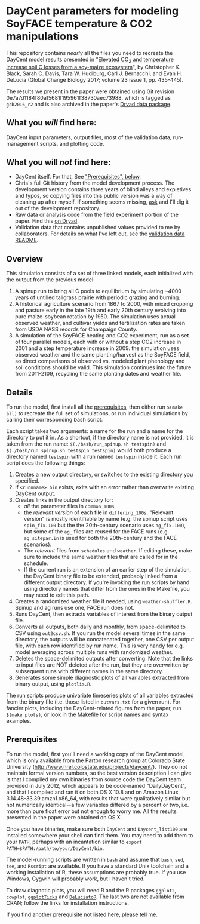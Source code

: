 # DayCent parameters for modeling SoyFACE temperature & CO2 manipulations

This repository contains *nearly* all the files you need to recreate the DayCent model results presented in "[Elevated CO<sub>2</sub> and temperature increase soil C losses from a soy-maize ecosystem](https://doi.org/10.1111/gcb.13378)", by Christopher K. Black, Sarah C. Davis, Tara W. Hudiburg, Carl J. Bernacchi, and Evan H. DeLucia (Global Change Biology 2017; volume 23 issue 1, pp. 435-445).

The results we present in the paper were obtained using Git revision 0e7a7d1184f80a15681f195961f38730aec73988, which is tagged as `gcb2016_r2` and is also archived in the paper's [Dryad data package](http://dx.doi.org/10.5061/dryad.bn7j3).

## What you *will* find here:

DayCent input parameters, output files, most of the validation data, run-management scripts, and plotting code.

## What you will *not* find here:

* DayCent itself. For that, See ["Prerequisites", below](#prerequisites).
* Chris's full Git history from the model development process. The development version contains three years of blind alleys and expletives and typos, so copying files into this public version was a way of cleaning up after myself. If something seems missing, [ask](http://twitter.com/infotroph) and I'll dig it out of the development repository.
* Raw data or analysis code from the field experiment portion of the paper. Find this [on Dryad](http://dx.doi.org/10.5061/dryad.bn7j3).
* Validation data that contains unpublished values provided to me by collaborators. For details on what I've left out, see the [validation data README](validation_data/README.md).


## Overview

This simulation consists of a set of three linked models, each initialized with the output from the previous model:

1. A spinup run to bring all C pools to equilibrium by simulating ~4000 years of untilled tallgrass prairie with periodic grazing and burning.
2. A historical agriculture scenario from 1867 to 2000, with mixed cropping and pasture early in the late 19th and early 20th century evolving into pure maize-soybean rotation by 1950. The simulation uses actual observed weather, and cultivar yields and fertilization rates are taken from USDA NASS records for Champaign County.
3. A simulation of the SoyFACE heating and CO2 experiment, run as a set of four parallel models, each with or without a step CO2 increase in 2001 and a step temperature increase in 2009. the simulation uses observed weather and the same planting/harvest as the SoyFACE field, so direct comparisons of observed vs. modeled plant phenology and soil conditions should be valid. This simulation continues into the future from 2011-2109, recycling the same planting dates and weather file.


## Details

To run the model, first install all the [prerequisites](#prerequisites), then either run `$(make all)` to recreate the full set of simulations, or run individual simulations by calling their corresponding bash script.

Each script takes two arguments: a name for the run and a name for the directory to put it in. As a shortcut, if the directory name is not provided, it is taken from the run name: `$(./bash/run_spinup.sh testspin)` and `$(./bash/run_spinup.sh testspin testspin)` would both produce a directory named `testspin` with a run named `testspin` inside it. Each run script does the following things:

1. Creates a new output directory, or switches to the existing directory you specified.
2. If `<runnname>.bin` exists, exits with an error rather than overwrite existing DayCent output.
3. Creates links in the output directory for:
	- *all* the parameter files in `common_100s`,
	- the *relevant version* of each file in `differing_100s`. "Relevant version" is mostly identifiable by name (e.g. the spinup script uses `spin_fix.100` but the the 20th-century scenario uses `ag_fix.100`), but some of the `ag_` files are reused for the FACE runs (e.g. `ag_sitepar.in` is used for both the 20th-century and the FACE scenarios).
	- The *relevant* files from `schedules` and `weather`. If editing these, make sure to include the same weather files that are called for in the schedule.
	- If the current run is an extension of an earlier step of the simulation, the DayCent binary file to be extended, probably linked from a different output directory. If you're invoking the run scripts by hand using directory names that differ from the ones in the Makefile, you may need to edit this path.
4. Creates a randomized weather file if needed, using `weather-shuffler.R`. Spinup and ag runs use one, FACE run does not.
5. Runs DayCent, then extracts variables of interest from the binary output file.
6. Converts all outputs, both daily and monthly, from space-delimited to CSV using `out2csv.sh`. If you run the model several times in the same directory, the outputs will be concatenated together, one CSV per output file, with each row identified by run name. This is very handy for e.g. model averaging across multiple runs with randomized weather.
7. Deletes the space-delimited outputs after converting. Note that the links to input files are NOT deleted after the run, but they are overwritten by subsequent runs with different names in the same directory.
8. Generates some simple diagnostic plots of all variables extracted from binary output, using `plotlis.R`.


The run scripts produce univariate timeseries plots of all variables extracted from the binary file (i.e. those listed in `outvars.txt` for a given run). For fancier plots, including the DayCent-related figures from the paper, run `$(make plots)`, or look in the Makefile for script names and syntax examples.


## Prerequisites

To run the model, first you'll need a working copy of the DayCent model, which is only available from the Parton research group at Colorado State University (http://www.nrel.colostate.edu/projects/daycent/). They do not maintain formal version numbers, so the best version description I can give is that I compiled my own binaries from source code the DayCent team provided in July 2012, which appears to be code-named  "DailyDayCent", and that I compiled and ran it on both OS X 10.8 and on Amazon Linux 3.14.48-33.39.amzn1.x86_64, with results that were qualitatively similar but not numerically identical--a few variables differed by a percent or two, i.e. more than pure float error but not enough to worry me. All the results presented in the paper were obtained on OS X.

Once you have binaries, make sure both `DayCent` and `Daycent_list100` are installed somewhere your shell can find them. You may need to add them to your `PATH`, perhaps with an incantation similar to `export PATH=$PATH:/path/to/your/DayCent/bin`.

The model-running scripts are written in `bash` and assume that `bash`, `sed`, `tee`, and `Rscript` are available. If you have a standard Unix toolchain and a working installation of R, these assumptions are probably true. If you use Windows, Cygwin will probably work, but I haven't tried.

To draw diagnotic plots, you will need R and the R packages `ggplot2`, `cowplot`, [`ggplotTicks`](https://github.com/infotroph/ggplotTicks) and [`DeLuciatoR`](https://github.com/infotroph/DeLuciatoR). The last two are not available from CRAN; follow the links for installation instructions.

If you find another prerequisite not listed here, please tell me.
